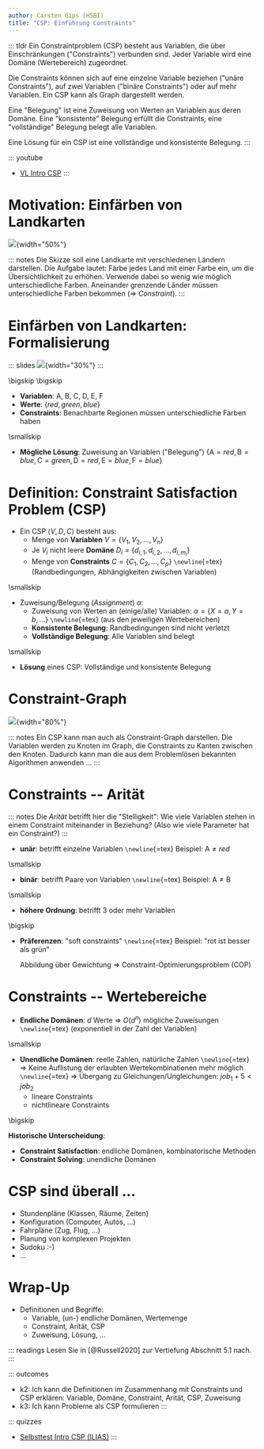 ```yaml
---
author: Carsten Gips (HSBI)
title: "CSP: Einführung Constraints"
---
```


::: tldr
Ein Constraintproblem (CSP) besteht aus Variablen, die über Einschränkungen
("Constraints") verbunden sind. Jeder Variable wird eine Domäne (Wertebereich)
zugeordnet.

Die Constraints können sich auf eine einzelne Variable beziehen ("unäre
Constraints"), auf zwei Variablen ("binäre Constraints") oder auf mehr Variablen.
Ein CSP kann als Graph dargestellt werden.

Eine "Belegung" ist eine Zuweisung von Werten an Variablen aus deren Domäne. Eine
"konsistente" Belegung erfüllt die Constraints, eine "vollständige" Belegung belegt
alle Variablen.

Eine Lösung für ein CSP ist eine vollständige und konsistente Belegung.
:::

::: youtube
-   [VL Intro CSP](https://youtu.be/eFyo4Xh59ns)
:::

# Motivation: Einfärben von Landkarten

![](images/map.png){width="50%"}

::: notes
Die Skizze soll eine Landkarte mit verschiedenen Ländern darstellen. Die Aufgabe
lautet: Färbe jedes Land mit einer Farbe ein, um die Übersichtlichkeit zu erhöhen.
Verwende dabei so wenig wie möglich unterschiedliche Farben. Aneinander grenzende
Länder müssen unterschiedliche Farben bekommen (=\> *Constraint*).
:::

# Einfärben von Landkarten: Formalisierung

::: slides
![](images/map_numbered.png){width="30%"}
:::

\bigskip
\bigskip

-   **Variablen**: A, B, C, D, E, F
-   **Werte**: $\lbrace red, green, blue \rbrace$
-   **Constraints**: Benachbarte Regionen müssen unterschiedliche Farben haben

\smallskip

-   **Mögliche Lösung**: Zuweisung an Variablen ("Belegung")
    $\lbrace \mathop{\text{A}} = red, \mathop{\text{B}} = blue, \mathop{\text{C}} = green,
    \mathop{\text{D}} = red, \mathop{\text{E}} = blue, \mathop{\text{F}} = blue \rbrace$

# Definition: Constraint Satisfaction Problem (CSP)

-   Ein CSP $\langle V, D, C \rangle$ besteht aus:
    -   Menge von **Variablen** $V = \lbrace V_1, V_2, \ldots, V_n \rbrace$
    -   Je $V_i$ nicht leere **Domäne**
        $D_i = \lbrace d_{i,1}, d_{i,2}, \ldots, d_{i,m_i} \rbrace$
    -   Menge von **Constraints** $C = \lbrace C_1, C_2, \ldots, C_p \rbrace$
        `\newline`{=tex} (Randbedingungen, Abhängigkeiten zwischen Variablen)

\smallskip

-   Zuweisung/Belegung (*Assignment*) $\alpha$:
    -   Zuweisung von Werten an (einige/alle) Variablen:
        $\alpha = \lbrace X=a, Y=b, \ldots \rbrace$ `\newline`{=tex} (aus den
        jeweiligen Wertebereichen)
    -   **Konsistente Belegung**: Randbedingungen sind nicht verletzt
    -   **Vollständige Belegung**: Alle Variablen sind belegt

\smallskip

-   **Lösung** eines CSP: Vollständige und konsistente Belegung

# Constraint-Graph

![](images/map_graph.png){width="80%"}

::: notes
Ein CSP kann man auch als Constraint-Graph darstellen. Die Variablen werden zu
Knoten im Graph, die Constraints zu Kanten zwischen den Knoten. Dadurch kann man die
aus dem Problemlösen bekannten Algorithmen anwenden ...
:::

# Constraints -- Arität

::: notes
Die *Arität* betrifft hier die "Stelligkeit": Wie viele Variablen stehen in einem
Constraint miteinander in Beziehung? (Also wie viele Parameter hat ein Constraint?)
:::

-   **unär**: betrifft einzelne Variablen `\newline`{=tex} Beispiel:
    $\mathop{\text{A}} \neq red$

\smallskip

-   **binär**: betrifft Paare von Variablen `\newline`{=tex} Beispiel:
    $\mathop{\text{A}} \neq \mathop{\text{B}}$

\smallskip

-   **höhere Ordnung**: betrifft 3 oder mehr Variablen

\bigskip

-   **Präferenzen**: "soft constraints" `\newline`{=tex} Beispiel: "rot ist besser
    als grün"

    Abbildung über Gewichtung =\> Constraint-Optimierungsproblem (COP)

# Constraints -- Wertebereiche

-   **Endliche Domänen**: $d$ Werte =\> $O(d^n)$ mögliche Zuweisungen
    `\newline`{=tex} (exponentiell in der Zahl der Variablen)

\smallskip

-   **Unendliche Domänen**: reelle Zahlen, natürliche Zahlen `\newline`{=tex} =\>
    Keine Auflistung der erlaubten Wertekombinationen mehr möglich `\newline`{=tex}
    =\> Übergang zu Gleichungen/Ungleichungen: $job_1+5<job_2$
    -   lineare Constraints
    -   nichtlineare Constraints

\bigskip

**Historische Unterscheidung**:

-   **Constraint Satisfaction**: endliche Domänen, kombinatorische Methoden
-   **Constraint Solving**: unendliche Domänen

# CSP sind überall ...

-   Stundenpläne (Klassen, Räume, Zeiten)
-   Konfiguration (Computer, Autos, ...)
-   Fahrpläne (Zug, Flug, ...)
-   Planung von komplexen Projekten
-   Sudoku :-)
-   ...

# Wrap-Up

-   Definitionen und Begriffe:
    -   Variable, (un-) endliche Domänen, Wertemenge
    -   Constraint, Arität, CSP
    -   Zuweisung, Lösung, ...

::: readings
Lesen Sie in [@Russell2020] zur Vertiefung Abschnitt 5.1 nach.
:::

::: outcomes
-   k2: Ich kann die Definitionen im Zusammenhang mit Constraints und CSP erklären: Variable, Domäne, Constraint, Arität, CSP, Zuweisung
-   k3: Ich kann Probleme als CSP formulieren
:::

::: quizzes
-   [Selbsttest Intro CSP
    (ILIAS)](https://www.hsbi.de/elearning/goto.php?target=tst_1106572&client_id=FH-Bielefeld)
:::
